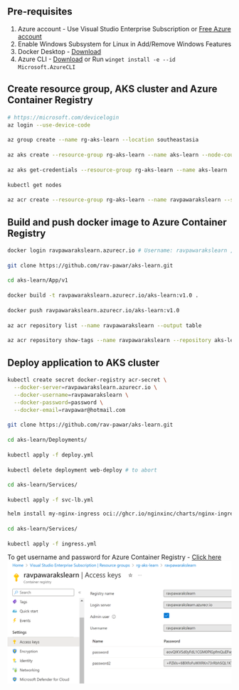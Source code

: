 ## Pre-requisites
1. Azure account - Use Visual Studio Enterprise Subscription or [Free Azure account](https://azure.microsoft.com/en-us/free/)
2. Enable Windows Subsystem for Linux in Add/Remove Windows Features
2. Docker Desktop - [Download](https://www.docker.com/products/docker-desktop)
3. Azure CLI - [Download](https://docs.microsoft.com/en-us/cli/azure/install-azure-cli?view=azure-cli-latest) or Run `winget install -e --id Microsoft.AzureCLI`

## Create resource group, AKS cluster and Azure Container Registry
```bash
# https://microsoft.com/devicelogin
az login --use-device-code

az group create --name rg-aks-learn --location southeastasia

az aks create --resource-group rg-aks-learn --name aks-learn --node-count 3 --enable-addons monitoring --generate-ssh-keys

az aks get-credentials --resource-group rg-aks-learn --name aks-learn

kubectl get nodes

az acr create --resource-group rg-aks-learn --name ravpawarakslearn --sku Basic --admin-enabled true
```

## Build and push docker image to Azure Container Registry
```bash
docker login ravpawarakslearn.azurecr.io # Username: ravpawarakslearn , Password: password

git clone https://github.com/rav-pawar/aks-learn.git

cd aks-learn/App/v1

docker build -t ravpawarakslearn.azurecr.io/aks-learn:v1.0 .

docker push ravpawarakslearn.azurecr.io/aks-learn:v1.0

az acr repository list --name ravpawarakslearn --output table

az acr repository show-tags --name ravpawarakslearn --repository aks-learn --output table


```

## Deploy application to AKS cluster
```bash
kubectl create secret docker-registry acr-secret \
  --docker-server=ravpawarakslearn.azurecr.io \
  --docker-username=ravpawarakslearn \
  --docker-password=password \
  --docker-email=ravpawar@hotmail.com

git clone https://github.com/rav-pawar/aks-learn.git

cd aks-learn/Deployments/

kubectl apply -f deploy.yml

kubectl delete deployment web-deploy # to abort

cd aks-learn/Services/

kubectl apply -f svc-lb.yml
```


```bash
helm install my-nginx-ingress oci://ghcr.io/nginxinc/charts/nginx-ingress --version 1.1.0

cd aks-learn/Services/

kubectl apply -f ingress.yml
```

To get username and password for Azure Container Registry - [Click here](https://portal.azure.com/#@ravpawarhotmail.onmicrosoft.com/resource/subscriptions/130ac2c4-7738-417c-ac84-be52935d892f/resourceGroups/rg-aks-learn/providers/Microsoft.ContainerRegistry/registries/ravpawarakslearn/accessKey)
![To get username and password for Azure Container Registry](acr-access-keys.png)



